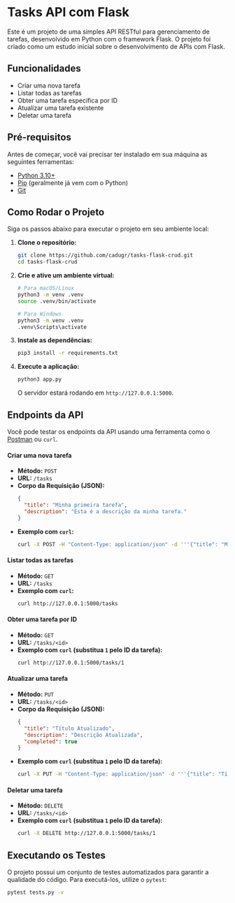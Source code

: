 # Tasks API com Flask

Este é um projeto de uma simples API RESTful para gerenciamento de tarefas, desenvolvido em Python com o framework Flask. O projeto foi criado como um estudo inicial sobre o desenvolvimento de APIs com Flask.

## Funcionalidades

- Criar uma nova tarefa
- Listar todas as tarefas
- Obter uma tarefa específica por ID
- Atualizar uma tarefa existente
- Deletar uma tarefa

## Pré-requisitos

Antes de começar, você vai precisar ter instalado em sua máquina as seguintes ferramentas:
- [Python 3.10+](https://www.python.org/downloads/)
- [Pip](https://pip.pypa.io/en/stable/installation/) (geralmente já vem com o Python)
- [Git](https://git-scm.com/downloads)

## Como Rodar o Projeto

Siga os passos abaixo para executar o projeto em seu ambiente local:

1.  **Clone o repositório:**
    ```bash
    git clone https://github.com/cadugr/tasks-flask-crud.git
    cd tasks-flask-crud
    ```

2.  **Crie e ative um ambiente virtual:**
    ```bash
    # Para macOS/Linux
    python3 -m venv .venv
    source .venv/bin/activate

    # Para Windows
    python3 -m venv .venv
    .venv\Scripts\activate
    ```

3.  **Instale as dependências:**
    ```bash
    pip3 install -r requirements.txt
    ```

4.  **Execute a aplicação:**
    ```bash
    python3 app.py
    ```
    O servidor estará rodando em `http://127.0.0.1:5000`.

## Endpoints da API

Você pode testar os endpoints da API usando uma ferramenta como o [Postman](https://www.postman.com/) ou `curl`.

#### Criar uma nova tarefa

- **Método:** `POST`
- **URL:** `/tasks`
- **Corpo da Requisição (JSON):**
  ```json
  {
    "title": "Minha primeira tarefa",
    "description": "Esta é a descrição da minha tarefa."
  }
  ```
- **Exemplo com `curl`:**
  ```bash
  curl -X POST -H "Content-Type: application/json" -d '''{"title": "Minha primeira tarefa", "description": "Descrição da tarefa"}''' http://127.0.0.1:5000/tasks
  ```

#### Listar todas as tarefas

- **Método:** `GET`
- **URL:** `/tasks`
- **Exemplo com `curl`:**
  ```bash
  curl http://127.0.0.1:5000/tasks
  ```

#### Obter uma tarefa por ID

- **Método:** `GET`
- **URL:** `/tasks/<id>`
- **Exemplo com `curl` (substitua `1` pelo ID da tarefa):**
  ```bash
  curl http://127.0.0.1:5000/tasks/1
  ```

#### Atualizar uma tarefa

- **Método:** `PUT`
- **URL:** `/tasks/<id>`
- **Corpo da Requisição (JSON):**
  ```json
  {
    "title": "Título Atualizado",
    "description": "Descrição Atualizada",
    "completed": true
  }
  ```
- **Exemplo com `curl` (substitua `1` pelo ID da tarefa):**
  ```bash
  curl -X PUT -H "Content-Type: application/json" -d '''{"title": "Título Atualizado", "description": "Descrição Atualizada", "completed": true}''' http://127.0.0.1:5000/tasks/1
  ```

#### Deletar uma tarefa

- **Método:** `DELETE`
- **URL:** `/tasks/<id>`
- **Exemplo com `curl` (substitua `1` pelo ID da tarefa):**
  ```bash
  curl -X DELETE http://127.0.0.1:5000/tasks/1
  ```

## Executando os Testes

O projeto possui um conjunto de testes automatizados para garantir a qualidade do código. Para executá-los, utilize o `pytest`:

```bash
pytest tests.py -v
```
